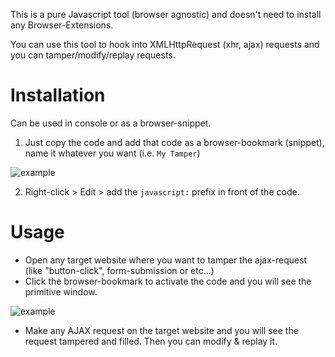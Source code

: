 This is a pure Javascript tool (browser agnostic) and doesn't need to install any Browser-Extensions.

You can use this tool to hook into XMLHttpRequest (xhr, ajax) requests and you can tamper/modify/replay requests.

Installation
=
Can be used in console or as a browser-snippet.
 
1) Just copy the code and add that code as a browser-bookmark (snippet), name it whatever you want (i.e. `My Tamper`)

![example](https://i.imgur.com/FSuCiFs.png)

2) Right-click > Edit > add the `javascript:` prefix in front of the code.

Usage
=
* Open any target website where you want to tamper the ajax-request (like "button-click", form-submission or etc...)
* Click the browser-bookmark to activate the code and you will see the primitive window.

![example](https://i.imgur.com/145np9J.png)

* Make any AJAX request on the target website and you will see the request tampered and filled. Then you can modify & replay it.
